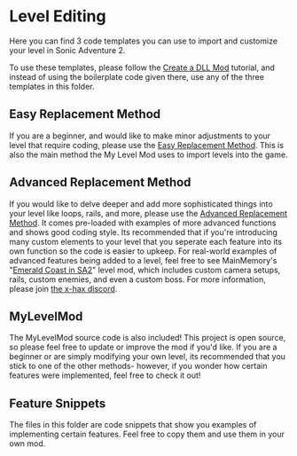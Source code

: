 # Level Editing
Here you can find 3 code templates you can use to import and customize your level in Sonic Adventure 2. 

To use these templates, please follow the [Create a DLL Mod](https://github.com/X-Hax/SA2BModdingGuide/wiki/Create-a-DLL-Mod) tutorial,
and instead of using the boilerplate code given there, use any of the three templates in this folder.

## Easy Replacement Method
If you are a beginner, and would like to make minor adjustments to your level that require coding, please use the
[Easy Replacement Method](https://github.com/X-Hax/SA2BModdingGuide/blob/master/Level%20Editing/Level%20Replacement%20(easy%20method).cpp).
This is also the main method the My Level Mod uses to import levels into the game.

## Advanced Replacement Method
If you would like to delve deeper and add more sophisticated things into your level like loops, rails, and more, please use the
[Advanced Replacement Method](https://github.com/X-Hax/SA2BModdingGuide/blob/master/Level%20Editing/Level%20Replacement%20(advanced%20method).cpp).
It comes pre-loaded with examples of more advanced functions and shows good coding style. Its recommended that if you're introducing many custom elements
to your level that you seperate each feature into its own function so the code is easier to upkeep. For real-world examples of advanced features being
added to a level, feel free to see MainMemory's "[Emerald Coast in SA2](https://github.com/MainMemory/SA2EmeraldCoast/tree/master/LevelTest)"
level mod, which includes custom camera setups, rails, custom enemies, and even a custom boss. For more information, please join [the x-hax discord](https://discord.gg/gqJCF47).

## MyLevelMod
The MyLevelMod source code is also included! This project is open source, so please feel free to update or improve the mod if you'd like. If you are a beginner or are simply modifying your own level, its recommended that you stick to one of the other methods- however, if you wonder how certain features were implemented, feel free to check it out!

## Feature Snippets
The files in this folder are code snippets that show you examples of implementing certain features. Feel free to copy them and use them in your own mod.
